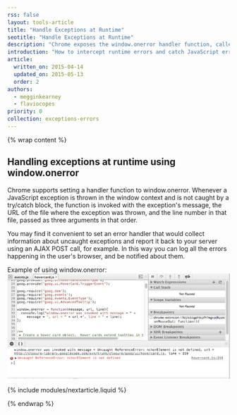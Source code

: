 ```yaml
---
rss: false
layout: tools-article
title: "Handle Exceptions at Runtime"
seotitle: "Handle Exceptions at Runtime"
description: "Chrome exposes the window.onerror handler function, called whenever an error happens in the JavaScript code execution."
introduction: "How to intercept runtime errors and catch JavaScript errors and exceptions."
article:
  written_on: 2015-04-14
  updated_on: 2015-05-13
  order: 2
authors:
  - megginkearney
  - flaviocopes
priority: 0
collection: exceptions-errors
---
```

{% wrap content %}

## Handling exceptions at runtime using window.onerror

Chrome supports setting a handler function to window.onerror. Whenever a JavaScript exception is thrown in the window context and is not caught by a try/catch block, the function is invoked with the exception's message, the URL of the file where the exception was thrown, and the line number in that file, passed as three arguments in that order.

You may find it convenient to set an error handler that would collect information about uncaught exceptions and report it back to your server using an AJAX POST call, for example. In this way you can log all the errors happening in the user's browser, and be notified about them.

Example of using window.onerror:
![Example of window.onerror handler](images/runtime-exceptions-window-onerror.jpg)

{% include modules/nextarticle.liquid %}

{% endwrap %}

